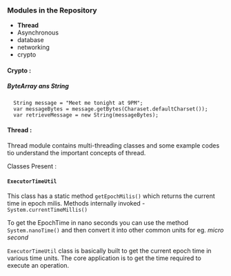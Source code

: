### Modules in the Repository ###


* **Thread**
* Asynchronous
* database
* networking
* crypto

#### Crypto : #### 

##### ByteArray ans String ####

```
  String message = "Meet me tonight at 9PM";
  var messageBytes = message.getBytes(Charaset.defaultCharset());
  var retrieveMessage = new String(messageBytes);
```

#### Thread : #### 

Thread module contains multi-threading classes and some example codes tio understand the important concepts of thread.

Classes Present :

#### `ExecutorTimeUtil` #### 

This class has a static method `getEpochMilis()` which returns the current time in epoch milis. 
Methods internally invoked - `System.currentTimeMillis()` 

To get the EpochTime in nano seconds you can use the method `System.nanoTime()` and then convert it into other common units for eg. _micro second_

`ExecutorTimeUtil` class is basically built to get the current epoch time in various time units. The core application is to get the time required to execute an operation.
